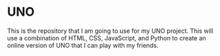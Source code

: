 # UNO
This is the repository that I am going to use for my UNO project. This will use a combination of HTML, CSS, JavaScript, and Python to create an online version of UNO that I can play with my friends.
